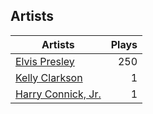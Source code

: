 ## Artists
Artists | Plays 
----- | -----: 
[Elvis Presley](/artists/elvis-presley-1014) | 250
[Kelly Clarkson](/artists/kelly-clarkson-34788) | 1
[Harry Connick, Jr.](/artists/harry-connick-jr-41411) | 1


